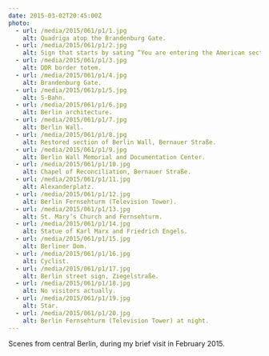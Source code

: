 ```yaml
---
date: 2015-03-02T20:45:00Z
photo:
  - url: /media/2015/061/p1/1.jpg
    alt: Quadriga atop the Brandenburg Gate.
  - url: /media/2015/061/p1/2.jpg
    alt: Sign that starts by sating “You are entering the American sector”.
  - url: /media/2015/061/p1/3.jpg
    alt: DDR border totem.
  - url: /media/2015/061/p1/4.jpg
    alt: Brandenburg Gate.
  - url: /media/2015/061/p1/5.jpg
    alt: S-Bahn.
  - url: /media/2015/061/p1/6.jpg
    alt: Berlin architecture.
  - url: /media/2015/061/p1/7.jpg
    alt: Berlin Wall.
  - url: /media/2015/061/p1/8.jpg
    alt: Restored section of Berlin Wall, Bernauer Straße.
  - url: /media/2015/061/p1/9.jpg
    alt: Berlin Wall Memorial and Documentation Center.
  - url: /media/2015/061/p1/10.jpg
    alt: Chapel of Reconciliation, Bernauer Straße.
  - url: /media/2015/061/p1/11.jpg
    alt: Alexanderplatz.
  - url: /media/2015/061/p1/12.jpg
    alt: Berlin Fernsehturm (Television Tower).
  - url: /media/2015/061/p1/13.jpg
    alt: St. Mary’s Church and Fernsehturm.
  - url: /media/2015/061/p1/14.jpg
    alt: Statue of Karl Marx and Friedrich Engels.
  - url: /media/2015/061/p1/15.jpg
    alt: Berliner Dom.
  - url: /media/2015/061/p1/16.jpg
    alt: Cyclist.
  - url: /media/2015/061/p1/17.jpg
    alt: Berlin street sign, Ziegelstraße.
  - url: /media/2015/061/p1/18.jpg
    alt: No visitors actually.
  - url: /media/2015/061/p1/19.jpg
    alt: Star.
  - url: /media/2015/061/p1/20.jpg
    alt: Berlin Fernsehturm (Television Tower) at night.
---
```


Scenes from central Berlin, during my brief visit in February 2015.
